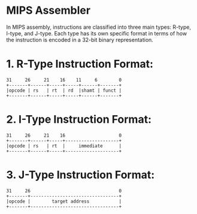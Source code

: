 # MIPS Assembler

In MIPS assembly, instructions are classified into three main types: R-type, I-type, and J-type. Each type has its own
specific format in terms of how the instruction is encoded in a 32-bit binary representation.

# 1. R-Type Instruction Format:
```
31     26     21    16    11     6        0
+-------+------+-----+-----+------+-------+
|opcode | rs   | rt  | rd  |shamt | funct |
+-------+------+-----+-----+------+-------+
```

# 2. I-Type Instruction Format:
```
31     26     21    16                    0
+-------+------+-----+--------------------+
|opcode | rs   | rt  |     immediate      |
+-------+------+-----+--------------------+
```
# 3. J-Type Instruction Format:
```
31     26                                 0
+-------+---------------------------------+
|opcode |        target address           |
+-------+---------------------------------+
```
